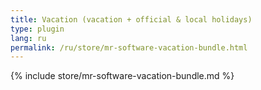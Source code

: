 ```yaml
---
title: Vacation (vacation + official & local holidays)
type: plugin
lang: ru
permalink: /ru/store/mr-software-vacation-bundle.html
---
```


{% include store/mr-software-vacation-bundle.md %}
